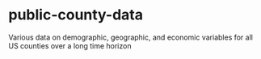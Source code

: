 # public-county-data
Various data on demographic, geographic, and economic variables for all US counties over a long time horizon
